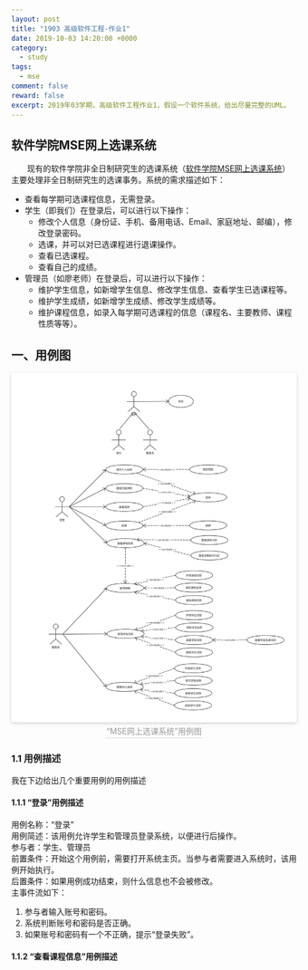 ```yaml
---
layout: post
title: "1903 高级软件工程-作业1"
date: 2019-10-03 14:20:00 +0000
category:
  - study
tags:
  - mse
comment: false
reward: false
excerpt: 2019年03学期，高级软件工程作业1，假设一个软件系统，给出尽量完整的UML。
---
```


## 软件学院MSE网上选课系统

&emsp;&emsp;现有的软件学院非全日制研究生的选课系统（[软件学院MSE网上选课系统](http://www.fdmse.fudan.edu.cn/fdmse-1516/Default.aspx)）主要处理非全日制研究生的选课事务。系统的需求描述如下：

- 查看每学期可选课程信息，无需登录。
- 学生（即我们）在登录后，可以进行以下操作：
  - 修改个人信息（身份证、手机、备用电话、Email、家庭地址、邮编），修改登录密码。
  - 选课，并可以对已选课程进行退课操作。
  - 查看已选课程。
  - 查看自己的成绩。
- 管理员（如廖老师）在登录后，可以进行以下操作：
  - 维护学生信息，如新增学生信息、修改学生信息、查看学生已选课程等。
  - 维护学生成绩，如新增学生成绩、修改学生成绩等。
  - 维护课程信息，如录入每学期可选课程的信息（课程名、主要教师、课程性质等等）。

## 一、用例图

<center>
    <img style="border-radius: 0.3125em;
    box-shadow: 0 2px 4px 0 rgba(34,36,38,.12),0 2px 10px 0 rgba(34,36,38,.08);"  src="https://raw.githubusercontent.com/yizhishi/yizhishi.github.io/master/images/1903-a-s-e-p1/use-case.png" />
    <br />
    <div style="color:orange; border-bottom: 1px solid #d9d9d9;
    display: inline-block;
    color: #999;
    padding: 2px;">“MSE网上选课系统”用例图</div>
</center>

### 1.1 用例描述

我在下边给出几个重要用例的用例描述

#### 1.1.1 “登录”用例描述

用例名称：“登录”  
用例简述：该用例允许学生和管理员登录系统，以便进行后操作。  
参与者：学生、管理员  
前置条件：开始这个用例前，需要打开系统主页。当参与者需要进入系统时，该用例开始执行。  
后置条件：如果用例成功结束，则什么信息也不会被修改。  
主事件流如下：

1. 参与者输入账号和密码。
2. 系统判断账号和密码是否正确。
3. 如果账号和密码有一个不正确，提示“登录失败”。

#### 1.1.2 “查看课程信息”用例描述


